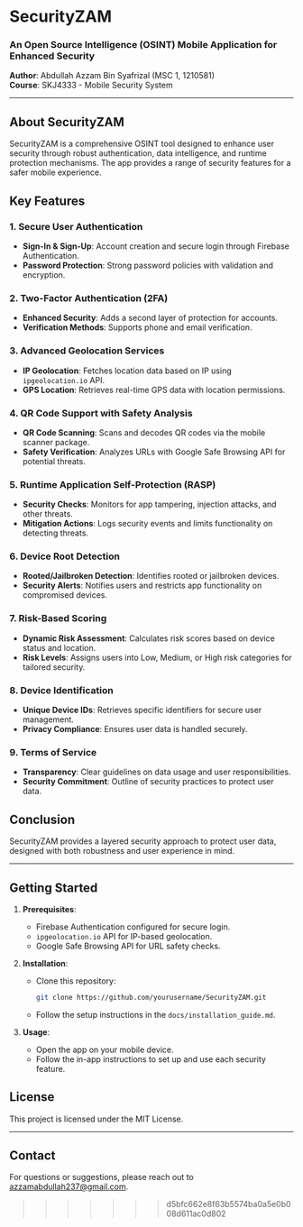 
# SecurityZAM

### An Open Source Intelligence (OSINT) Mobile Application for Enhanced Security

**Author**: Abdullah Azzam Bin Syafrizal (MSC 1, 1210581)  
**Course**: SKJ4333 - Mobile Security System

---

## About SecurityZAM

SecurityZAM is a comprehensive OSINT tool designed to enhance user security through robust authentication, data intelligence, and runtime protection mechanisms. The app provides a range of security features for a safer mobile experience.

## Key Features

### 1. Secure User Authentication
- **Sign-In & Sign-Up**: Account creation and secure login through Firebase Authentication.
- **Password Protection**: Strong password policies with validation and encryption.

### 2. Two-Factor Authentication (2FA)
- **Enhanced Security**: Adds a second layer of protection for accounts.
- **Verification Methods**: Supports phone and email verification.

### 3. Advanced Geolocation Services
- **IP Geolocation**: Fetches location data based on IP using `ipgeolocation.io` API.
- **GPS Location**: Retrieves real-time GPS data with location permissions.

### 4. QR Code Support with Safety Analysis
- **QR Code Scanning**: Scans and decodes QR codes via the mobile scanner package.
- **Safety Verification**: Analyzes URLs with Google Safe Browsing API for potential threats.

### 5. Runtime Application Self-Protection (RASP)
- **Security Checks**: Monitors for app tampering, injection attacks, and other threats.
- **Mitigation Actions**: Logs security events and limits functionality on detecting threats.

### 6. Device Root Detection
- **Rooted/Jailbroken Detection**: Identifies rooted or jailbroken devices.
- **Security Alerts**: Notifies users and restricts app functionality on compromised devices.

### 7. Risk-Based Scoring
- **Dynamic Risk Assessment**: Calculates risk scores based on device status and location.
- **Risk Levels**: Assigns users into Low, Medium, or High risk categories for tailored security.

### 8. Device Identification
- **Unique Device IDs**: Retrieves specific identifiers for secure user management.
- **Privacy Compliance**: Ensures user data is handled securely.

### 9. Terms of Service
- **Transparency**: Clear guidelines on data usage and user responsibilities.
- **Security Commitment**: Outline of security practices to protect user data.

## Conclusion

SecurityZAM provides a layered security approach to protect user data, designed with both robustness and user experience in mind.

---

## Getting Started

1. **Prerequisites**:
   - Firebase Authentication configured for secure login.
   - `ipgeolocation.io` API for IP-based geolocation.
   - Google Safe Browsing API for URL safety checks.

2. **Installation**:
   - Clone this repository:  
     ```bash
     git clone https://github.com/yourusername/SecurityZAM.git
     ```
   - Follow the setup instructions in the `docs/installation_guide.md`.

3. **Usage**:
   - Open the app on your mobile device.
   - Follow the in-app instructions to set up and use each security feature.

## License

This project is licensed under the MIT License.

---

## Contact

For questions or suggestions, please reach out to azzamabdullah237@gmail.com.



>>>>>>> d5bfc662e8f63b5574ba0a5e0b008d611ac0d802
